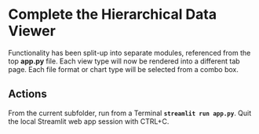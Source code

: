 # Complete the Hierarchical Data Viewer

Functionality has been split-up into separate modules, referenced from the top **app.py** file. Each view type will now be rendered into a different tab page. Each file format or chart type will be selected from a combo box.

## Actions

From the current subfolder, run from a Terminal **`streamlit run app.py`**. Quit the local Streamlit web app session with CTRL+C.